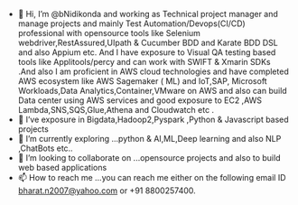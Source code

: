 - 👋 Hi, I’m @bNidikonda and working as Technical project manager and manage projects and mainly Test Automation/Devops(CI/CD) professional with opensource tools like Selenium webdriver,RestAssured,UIpath & Cucumber BDD and Karate BDD DSL and also Appium etc. And I have exposure to Visual QA testing based tools like Applitools/percy and can work with SWIFT & Xmarin SDKs .And also I am proficient in AWS cloud technologies and have completed AWS ecosystem like AWS Sagemaker ( ML) and IoT,SAP, Microsoft Workloads,Data Analytics,Container,VMware on AWS and also can build Data center using AWS services and good exposure to EC2 ,AWS Lambda,SNS,SQS,Glue,Athena and Cloudwatch etc .
- 👀 I’ve exposure in Bigdata,Hadoop2,Pyspark ,Python & Javascript based projects
- 🌱 I’m currently exploring ...python & AI,ML,Deep learning and also NLP ,ChatBots etc..
- 💞️ I’m looking to collaborate on ...opensource projects and also to build web based applications 
- 📫 How to reach me ...you can reach me either on the following email ID bharat.n2007@yahoo.com or +91 8800257400.

<!---
bNidikonda/bNidikonda is a ✨ special ✨ repository because its `README.md` (this file) appears on your GitHub profile.
You can click the Preview link to take a look at your changes.
--->
